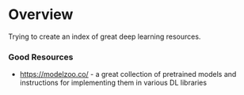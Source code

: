 # Overview

Trying to create an index of great deep learning resources.

### Good Resources

- https://modelzoo.co/ - a great collection of pretrained models and instructions for implementing them in various DL libraries
